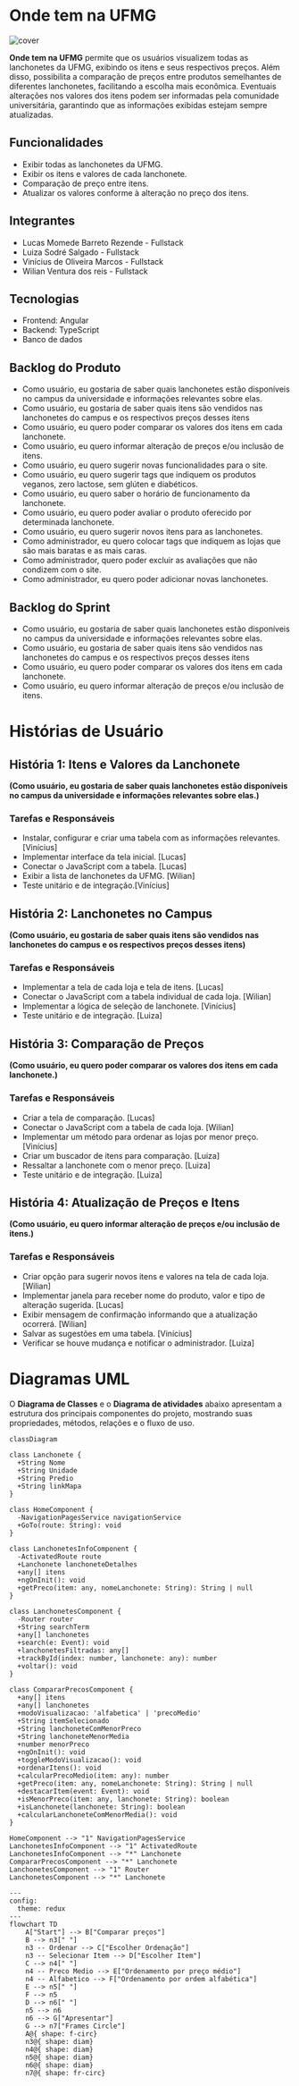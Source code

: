 # Onde tem na UFMG
![cover](https://github.com/user-attachments/assets/a88edbde-0043-4471-b3fe-a444f1346409)

**Onde tem na UFMG** permite que os usuários visualizem todas as lanchonetes da UFMG, exibindo os itens e seus respectivos preços. Além disso, possibilita a comparação de preços entre produtos semelhantes de diferentes lanchonetes, facilitando a escolha mais econômica. Eventuais alterações nos valores dos itens podem ser informadas pela comunidade universitária, garantindo que as informações exibidas estejam sempre atualizadas.

## Funcionalidades
- Exibir todas as lanchonetes da UFMG.
- Exibir os itens e valores de cada lanchonete.
- Comparação de preço entre itens.
- Atualizar os valores conforme à alteração no preço dos itens.

 ## Integrantes
- Lucas Momede Barreto Rezende - Fullstack
- Luiza Sodré Salgado - Fullstack
- Vinícius de Oliveira Marcos - Fullstack
- Wilian Ventura dos reis - Fullstack
  
## Tecnologias
- Frontend: Angular
- Backend: TypeScript
- Banco de dados

## Backlog do Produto
- Como usuário, eu gostaria de saber quais lanchonetes estão disponíveis no campus da universidade e informações relevantes sobre elas.
- Como usuário, eu gostaria de saber quais itens são vendidos nas lanchonetes do campus e os respectivos preços desses itens
- Como usuário, eu quero poder comparar os valores dos itens em cada lanchonete.
- Como usuário, eu quero informar alteração de preços e/ou inclusão de itens.
- Como usuário, eu quero sugerir novas funcionalidades para o site.
- Como usuário, eu quero sugerir tags que indiquem os produtos veganos, zero lactose, sem glúten e diabéticos.
- Como usuário, eu quero saber o horário de funcionamento da lanchonete.
- Como usuário, eu quero poder avaliar o produto oferecido por determinada lanchonete.
- Como usuário, eu quero sugerir novos itens para as lanchonetes.
- Como administrador, eu quero colocar tags que indiquem as lojas que são mais baratas e as mais caras.
- Como administrador, quero poder excluir as avaliações que não condizem com o site.
- Como administrador, eu quero poder adicionar novas lanchonetes.

## Backlog do Sprint
- Como usuário, eu gostaria de saber quais lanchonetes estão disponíveis no campus da universidade e informações relevantes sobre elas.
- Como usuário, eu gostaria de saber quais itens são vendidos nas lanchonetes do campus e os respectivos preços desses itens
- Como usuário, eu quero poder comparar os valores dos itens em cada lanchonete.
- Como usuário, eu quero informar alteração de preços e/ou inclusão de itens.

# Histórias de Usuário  

## História 1: Itens e Valores da Lanchonete  
**(Como usuário, eu gostaria de saber quais lanchonetes estão disponíveis no campus da universidade e informações relevantes sobre elas.)**  

### Tarefas e Responsáveis  
- Instalar, configurar e criar uma tabela com as informações relevantes. [Vinícius]
- Implementar interface da tela inicial. [Lucas]
- Conectar o JavaScript com a tabela. [Lucas]
- Exibir a lista de lanchonetes da UFMG. [Wilian]
- Teste unitário e de integração.[Vinícius]

## História 2: Lanchonetes no Campus  
**(Como usuário, eu gostaria de saber quais itens são vendidos nas lanchonetes do campus e os respectivos preços desses itens)**  

### Tarefas e Responsáveis  
- Implementar a tela de cada loja e tela de itens. [Lucas]
- Conectar o JavaScript com a tabela individual de cada loja. [Wilian]
- Implementar a lógica de seleção de lanchonete. [Vinícius]
- Teste unitário e de integração. [Luiza]

## História 3: Comparação de Preços  
**(Como usuário, eu quero poder comparar os valores dos itens em cada lanchonete.)**  

### Tarefas e Responsáveis  
- Criar a tela de comparação. [Lucas]
- Conectar o JavaScript com a tabela de cada loja. [Wilian]
- Implementar um método para ordenar as lojas por menor preço. [Vinícius]
- Criar um buscador de itens para comparação. [Luiza]
- Ressaltar a lanchonete com o menor preço. [Luiza]
- Teste unitário e de integração. [Luiza]

## História 4: Atualização de Preços e Itens  
**(Como usuário, eu quero informar alteração de preços e/ou inclusão de itens.)**  

### Tarefas e Responsáveis  
- Criar opção para sugerir novos itens e valores na tela de cada loja. [Wilian]
- Implementar janela para receber nome do produto, valor e tipo de alteração sugerida. [Lucas]
- Exibir mensagem de confirmação informando que a atualização ocorrerá. [Wilian]
- Salvar as sugestões em uma tabela. [Vinícius]
- Verificar se houve mudança e notificar o administrador. [Luiza]

# Diagramas UML

O **Diagrama de Classes** e o **Diagrama de atividades** abaixo apresentam a estrutura dos principais componentes do projeto, mostrando suas propriedades, métodos, relações e o fluxo de uso.

```mermaid
classDiagram

class Lanchonete {
  +String Nome
  +String Unidade
  +String Predio
  +String linkMapa
}

class HomeComponent {
  -NavigationPagesService navigationService
  +GoTo(route: String): void
}

class LanchonetesInfoComponent {
  -ActivatedRoute route
  +Lanchonete lanchoneteDetalhes
  +any[] itens
  +ngOnInit(): void
  +getPreco(item: any, nomeLanchonete: String): String | null
}

class LanchonetesComponent {
  -Router router
  +String searchTerm
  +any[] lanchonetes
  +search(e: Event): void
  +lanchonetesFiltradas: any[]
  +trackById(index: number, lanchonete: any): number
  +voltar(): void
}

class CompararPrecosComponent {
  +any[] itens
  +any[] lanchonetes
  +modoVisualizacao: 'alfabetica' | 'precoMedio'
  +String itemSelecionado
  +String lanchoneteComMenorPreco
  +String lanchoneteMenorMedia
  +number menorPreco
  +ngOnInit(): void
  +toggleModoVisualizacao(): void
  +ordenarItens(): void
  +calcularPrecoMedio(item: any): number
  +getPreco(item: any, nomeLanchonete: String): String | null
  +destacarItem(event: Event): void
  +isMenorPreco(item: any, lanchonete: String): boolean
  +isLanchonete(lanchonete: String): boolean
  +calcularLanchoneteComMenorMedia(): void
}

HomeComponent --> "1" NavigationPagesService
LanchonetesInfoComponent --> "1" ActivatedRoute
LanchonetesInfoComponent --> "*" Lanchonete
CompararPrecosComponent --> "*" Lanchonete
LanchonetesComponent --> "1" Router
LanchonetesComponent --> "*" Lanchonete
```

```mermaid
---
config:
  theme: redux
---
flowchart TD
    A["Start"] --> B["Comparar preços"]
    B --> n3[" "]
    n3 -- Ordenar --> C["Escolher Ordenação"]
    n3 -- Selecionar Item --> D["Escolher Item"]
    C --> n4[" "]
    n4 -- Preco Medio --> E["Ordenamento por preço médio"]
    n4 -- Alfabetico --> F["Ordenamento por ordem alfabética"]
    E --> n5[" "]
    F --> n5
    D --> n6[" "]
    n5 --> n6
    n6 --> G["Apresentar"]
    G --> n7["Frames Circle"]
    A@{ shape: f-circ}
    n3@{ shape: diam}
    n4@{ shape: diam}
    n5@{ shape: diam}
    n6@{ shape: diam}
    n7@{ shape: fr-circ}
```
